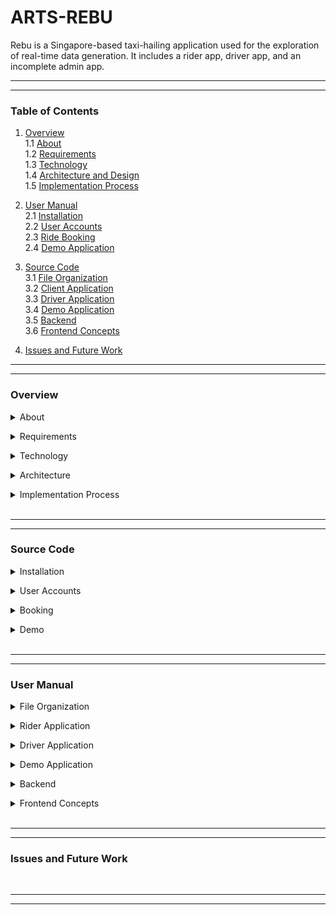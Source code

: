 <!-- Template: https://github.com/mvllow/next-pwa-template -->
<!-- Backend: https://www.youtube.com/watch?v=5PdEmeopJVQ -->

# ARTS-REBU

Rebu is a Singapore-based taxi-hailing application used for the exploration of real-time data generation. It includes a rider app, driver app, and an incomplete admin app.


____
____
### Table of Contents
1. [Overview](#overview)
<br />1.1 [About](#about)
<br />1.2 [Requirements](#requirements)
<br />1.3 [Technology](#technology)
<br />1.4 [Architecture and Design](#architecture)
<br />1.5 [Implementation Process](#implementation)

2. [User Manual](#usermanual)
<br />2.1 [Installation](#installation)
<br />2.2 [User Accounts](#accounts)
<br />2.3 [Ride Booking](#booking)
<br />2.4 [Demo Application](#demomanual)


3. [Source Code](#sourcecode)
<br />3.1 [File Organization](#fileorganization)
<br />3.2 [Client Application](#client)
<br />3.3 [Driver Application](#driver)
<br />3.4 [Demo Application](#demo)
<br />3.5 [Backend](#backend)
<br />3.6 [Frontend Concepts](#frontendconcepts)

4. [Issues and Future Work](#issues)

___
___

<a id="overview"></a>
### Overview

<a id="about"></a>
<details>
  <summary>About</summary>
  
</details>

<a id="requirements"></a>
<details>
  <summary>Requirements</summary>
  
</details>

<a id="technology"></a>
<details>
  <summary>Technology</summary>
  
</details>

<a id="architecture"></a>
<details>
  <summary>Architecture</summary>
  
</details>

<a id="implementation"></a>
<details>
  <summary>Implementation Process</summary>
  
</details>

<br />

____
____

<a id="sourcecode"></a>
### Source Code

<a id="installation"></a>
<details>
  <summary>Installation</summary>
  
</details>

<a id="accounts"></a>
<details>
  <summary>User Accounts</summary>
  
</details>

<a id="booking"></a>
<details>
  <summary>Booking</summary>
  
</details>

<a id="demomanual"></a>
<details>
  <summary>Demo</summary>
  
</details>


<br />

____
____

<a id="usermanual"></a>
### User Manual

<a id="fileorganization"></a>
<details>
  <summary>File Organization</summary>
  
</details>

<a id="client"></a>
<details>
  <summary>Rider Application</summary>
  
</details>

<a id="driver"></a>
<details>
  <summary>Driver Application</summary>
  
</details>

<a id="demo"></a>
<details>
  <summary>Demo Application</summary>
  
</details>

<a id="backend"></a>
<details>
  <summary>Backend</summary>
  
</details>

<a id="frontendconcepts"></a>
<details>
  <summary>Frontend Concepts</summary>
  
</details>

<br />

____
____

<a id="issues"></a>
### Issues and Future Work

<br />

____
____
